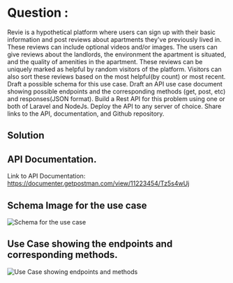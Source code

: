 # Question :

Revie is a hypothetical platform where users can sign up with their basic information and post reviews about apartments they've previously lived in. These reviews can include optional videos and/or images. The users can give reviews about the landlords, the environment the apartment is situated, and the quality of amenities in the apartment. These reviews can be uniquely marked as helpful by random visitors of the platform. Visitors can also sort these reviews based on the most helpful(by count) or most recent.
Draft a possible schema for this use case.
Draft an API use case document showing possible endpoints and the corresponding methods (get, post, etc) and responses(JSON format).
Build a Rest API for this problem using one or both of Laravel and NodeJs.
Deploy the API to any server of choice. Share links to the API, documentation, and Github repository.

## Solution
## API Documentation.
Link to API Documentation:
https://documenter.getpostman.com/view/11223454/Tz5s4wUj

## Schema Image for the use case
![Schema for the use case](https://res.cloudinary.com/dycyotaya/image/upload/v1615965310/Screenshot_20210317-073646_1_enovnz.jpg)

## Use Case showing the endpoints and corresponding methods.
![Use Case showing endpoints and methods](https://res.cloudinary.com/dycyotaya/image/upload/v1615966623/Screenshot_20210317-073619_1_vrdbci.jpg)
